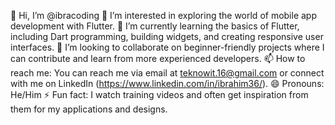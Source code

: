 👋 Hi, I’m @ibracoding
👀 I’m interested in exploring the world of mobile app development with Flutter.
🌱 I’m currently learning the basics of Flutter, including Dart programming, building widgets, and creating responsive user interfaces.
💞️ I’m looking to collaborate on beginner-friendly projects where I can contribute and learn from more experienced developers.
📫 How to reach me: You can reach me via email at teknowit.16@gmail.com or connect with me on LinkedIn (https://www.linkedin.com/in/ibrahim36/).
😄 Pronouns: He/Him
⚡ Fun fact: I watch training videos and often get inspiration from them for my applications and designs.

